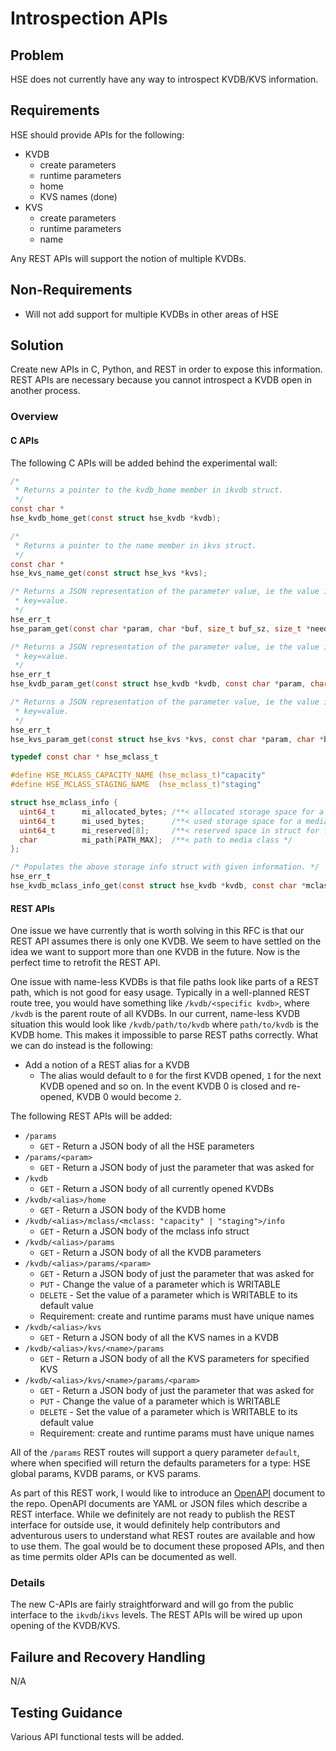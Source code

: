 # Introspection APIs

## Problem

HSE does not currently have any way to introspect KVDB/KVS information.

## Requirements

HSE should provide APIs for the following:

- KVDB
  - create parameters
  - runtime parameters
  - home
  - KVS names (done)
- KVS
  - create parameters
  - runtime parameters
  - name

Any REST APIs will support the notion of multiple KVDBs.

## Non-Requirements

- Will not add support for multiple KVDBs in other areas of HSE

## Solution

Create new APIs in C, Python, and REST in order to expose this information. REST
APIs are necessary because you cannot introspect a KVDB open in another process.

### Overview

#### C APIs

The following C APIs will be added behind the experimental wall:

```c
/*
 * Returns a pointer to the kvdb_home member in ikvdb struct.
 */
const char *
hse_kvdb_home_get(const struct hse_kvdb *kvdb);

/*
 * Returns a pointer to the name member in ikvs struct.
 */
const char *
hse_kvs_name_get(const struct hse_kvs *kvs);

/* Returns a JSON representation of the parameter value, ie the value in
 * key=value.
 */
hse_err_t
hse_param_get(const char *param, char *buf, size_t buf_sz, size_t *needed_sz);

/* Returns a JSON representation of the parameter value, ie the value in
 * key=value.
 */
hse_err_t
hse_kvdb_param_get(const struct hse_kvdb *kvdb, const char *param, char *buf, size_t buf_sz, size_t *needed_sz);

/* Returns a JSON representation of the parameter value, ie the value in
 * key=value.
 */
hse_err_t
hse_kvs_param_get(const struct hse_kvs *kvs, const char *param, char *buf, size_t buf_sz, size_t *needed_sz);

typedef const char * hse_mclass_t

#define HSE_MCLASS_CAPACITY_NAME (hse_mclass_t)"capacity"
#define HSE_MCLASS_STAGING_NAME  (hse_mclass_t)"staging"

struct hse_mclass_info {
  uint64_t      mi_allocated_bytes; /**< allocated storage space for a media class */
  uint64_t      mi_used_bytes;      /**< used storage space for a media class */
  uint64_t      mi_reserved[8];     /**< reserved space in struct for future expansion */
  char          mi_path[PATH_MAX];  /**< path to media class */
};

/* Populates the above storage info struct with given information. */
hse_err_t
hse_kvdb_mclass_info_get(const struct hse_kvdb *kvdb, const char *mclass, struct hse_mclass_info *info);
```

#### REST APIs

One issue we have currently that is worth solving in this RFC is that our REST
API assumes there is only one KVDB. We seem to have settled on the idea we want
to support more than one KVDB in the future. Now is the perfect time to retrofit
the REST API.

One issue with name-less KVDBs is that file paths look like parts of a REST
path, which is not good for easy usage. Typically in a well-planned REST route
tree, you would have something like `/kvdb/<specific kvdb>`, where `/kvdb` is
the parent route of all KVDBs. In our current, name-less KVDB situation this
would look like `/kvdb/path/to/kvdb` where `path/to/kvdb` is the KVDB home. This
makes it impossible to parse REST paths correctly. What we can do instead is the
following:

- Add a notion of a REST alias for a KVDB
  - The alias would default to `0` for the first KVDB opened, `1` for the next
    KVDB opened and so on. In the event KVDB 0 is closed and re-opened, KVDB 0
    would become `2`.

The following REST APIs will be added:

- `/params`
  - `GET` - Return a JSON body of all the HSE parameters
- `/params/<param>`
  - `GET` - Return a JSON body of just the parameter that was asked for
- `/kvdb`
  - `GET` - Return a JSON body of all currently opened KVDBs
- `/kvdb/<alias>/home`
  - `GET` - Return a JSON body of the KVDB home
- `/kvdb/<alias>/mclass/<mclass: "capacity" | "staging">/info`
  - `GET` - Return a JSON body of the mclass info struct
- `/kvdb/<alias>/params`
  - `GET` - Return a JSON body of all the KVDB parameters
- `/kvdb/<alias>/params/<param>`
  - `GET` - Return a JSON body of just the parameter that was asked for
  - `PUT` - Change the value of a parameter which is WRITABLE
  - `DELETE` - Set the value of a parameter which is WRITABLE to its default
    value
  - Requirement: create and runtime params must have unique names
- `/kvdb/<alias>/kvs`
  - `GET` - Return a JSON body of all the KVS names in a KVDB
- `/kvdb/<alias>/kvs/<name>/params`
  - `GET` - Return a JSON body of all the KVS parameters for specified KVS
- `/kvdb/<alias>/kvs/<name>/params/<param>`
  - `GET` - Return a JSON body of just the parameter that was asked for
  - `PUT` - Change the value of a parameter which is WRITABLE
  - `DELETE` - Set the value of a parameter which is WRITABLE to its default
    value
  - Requirement: create and runtime params must have unique names

All of the `/params` REST routes will support a query parameter `default`, where
when specified will return the defaults parameters for a type: HSE global
params, KVDB params, or KVS params.

As part of this REST work, I would like to introduce an
[OpenAPI](https://oai.github.io/Documentation/start-here.html) document to the
repo. OpenAPI documents are YAML or JSON files which describe a REST interface.
While we definitely are not ready to publish the REST interface for outside use,
it would definitely help contributors and adventurous users to understand what
REST routes are available and how to use them. The goal would be to document
these proposed APIs, and then as time permits older APIs can be documented as
well.

### Details

The new C-APIs are fairly straightforward and will go from the public interface
to the `ikvdb`/`ikvs` levels. The REST APIs will be wired up upon opening of the
KVDB/KVS.

## Failure and Recovery Handling

N/A

## Testing Guidance

Various API functional tests will be added.
